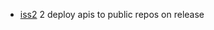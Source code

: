 - <a href="https://github.com/groupby/issues/issues/473">iss2</a> 2 deploy apis to public repos on release

